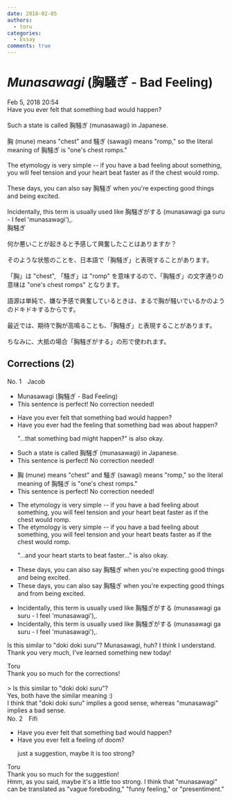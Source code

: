 ```yaml
---
date: 2018-02-05
authors:
  - toru
categories:
  - Essay
comments: true
---
```


# <strong><em>Munasawagi</strong></em> (胸騒ぎ - Bad Feeling)
<div class="date">Feb 5, 2018 20:54</div>
<div id="post"><div id="body_show_ori">
Have you ever felt that something bad would happen?<br/><br/>Such a state is called 胸騒ぎ (munasawagi) in Japanese.<br/><br/>胸 (mune) means "chest" and 騒ぎ (sawagi) means "romp," so the literal meaning of 胸騒ぎ is "one's chest romps."<br/><br/>The etymology is very simple -- if you have a bad feeling about something, you will feel tension and your heart beat faster as if the chest would romp.<br/><br/>These days, you can also say 胸騒ぎ when you're expecting good things and being excited.<br/><br/>Incidentally, this term is usually used like 胸騒ぎがする (munasawagi ga suru - I feel 'munasawagi'),.
</div></div>

<!-- more -->

<div id="post_ja"><div id="body_show_mo">
胸騒ぎ<br/><br/>何か悪いことが起きると予感して興奮したことはありますか？<br/><br/>そのような状態のことを、日本語で「胸騒ぎ」と表現することがあります。<br/><br/>「胸」は "chest", 「騒ぎ」は "romp" を意味するので、「胸騒ぎ」の文字通りの意味は "one's chest romps" となります。<br/><br/>語源は単純で、嫌な予感で興奮しているときは、まるで胸が騒いでいるかのようのドキドキするからです。<br/><br/>最近では、期待で胸が高鳴ることも、「胸騒ぎ」と表現することがあります。<br/><br/>ちなみに、大抵の場合「胸騒ぎがする」の形で使われます。
</div></div>

## Corrections (2)
<div id="block"><div class="first_name"> No. 1　<span class="just_name">Jacob</span></div><div id="block2">
<ul class="correction_field">
<li class="incorrect">Munasawagi (胸騒ぎ - Bad Feeling)</li>
<li class="corrected perfect">This sentence is perfect! No correction needed!</li>
</ul>
<ul class="correction_field">
<li class="incorrect">Have you ever felt that something bad would happen?</li>
<li class="corrected correct">
Have you ever <span class="f_blue">had the feeling</span> that something bad <span class="f_blue">was about</span> happen?
<p class="correction_comment">"...that something bad might happen?" is also okay.</p>
</li>
</ul>
<ul class="correction_field">
<li class="incorrect">Such a state is called 胸騒ぎ (munasawagi) in Japanese.</li>
<li class="corrected perfect">This sentence is perfect! No correction needed!</li>
</ul>
<ul class="correction_field">
<li class="incorrect">胸 (mune) means "chest" and 騒ぎ (sawagi) means "romp," so the literal meaning of 胸騒ぎ is "one's chest romps."</li>
<li class="corrected perfect">This sentence is perfect! No correction needed!</li>
</ul>
<ul class="correction_field">
<li class="incorrect">The etymology is very simple -- if you have a bad feeling about something, you will feel tension and your heart beat faster as if the chest would romp.</li>
<li class="corrected correct">
The etymology is very simple -- if you have a bad feeling about something, you will feel tension and your heart beat<span class="f_blue">s </span>faster as if the chest would romp.
<p class="correction_comment">"...and your heart starts to beat faster..." is also okay.</p>
</li>
</ul>
<ul class="correction_field">
<li class="incorrect">These days, you can also say 胸騒ぎ when you're expecting good things and being excited.</li>
<li class="corrected correct">
These days, you can also say 胸騒ぎ when you're expecting good things and <span class="f_gray">from being</span> excited.
</li>
</ul>
<ul class="correction_field">
<li class="incorrect">Incidentally, this term is usually used like 胸騒ぎがする (munasawagi ga suru - I feel 'munasawagi'),.</li>
<li class="corrected correct">
Incidentally, this term is usually used like 胸騒ぎがする (munasawagi ga suru - I feel 'munasawagi')<span class="f_red"><span class="sline">,</span></span><span class="f_bold">.</span>
</li>
</ul>
<p class="comment_small">
 Is this similar to "doki doki suru"? Munasawagi, huh? I think I understand. Thank you very much, I've learned something new today!
</p>

</div><div class="name"><span class="just_name">Toru</span><br>
Thank you so much for the corrections!<br/><br/>&gt; Is this similar to "doki doki suru"? <br/>Yes, both have the similar meaning :)<br/>I think that "doki doki suru" implies a good sense, whereas "munasawagi" implies a bad sense.
</div>
</div>
<div id="block"><div class="first_name"> No. 2　<span class="just_name">Fifi</span></div><div id="block2">
<ul class="correction_field">
<li class="incorrect">Have you ever felt that something bad would happen?</li>
<li class="corrected correct">
Have you ever felt <span class="f_blue">a feeling of doom</span>?
<p class="correction_comment">just a suggestion, maybe it is too strong?</p>
</li>
</ul>
</div><div class="name"><span class="just_name">Toru</span><br>
Thank you so much for the suggestion!<br/>Hmm, as you said, maybe it's a little too strong. I think that "munasawagi" can be translated as "vague foreboding," "funny feeling," or "presentiment."
</div>
</div>
